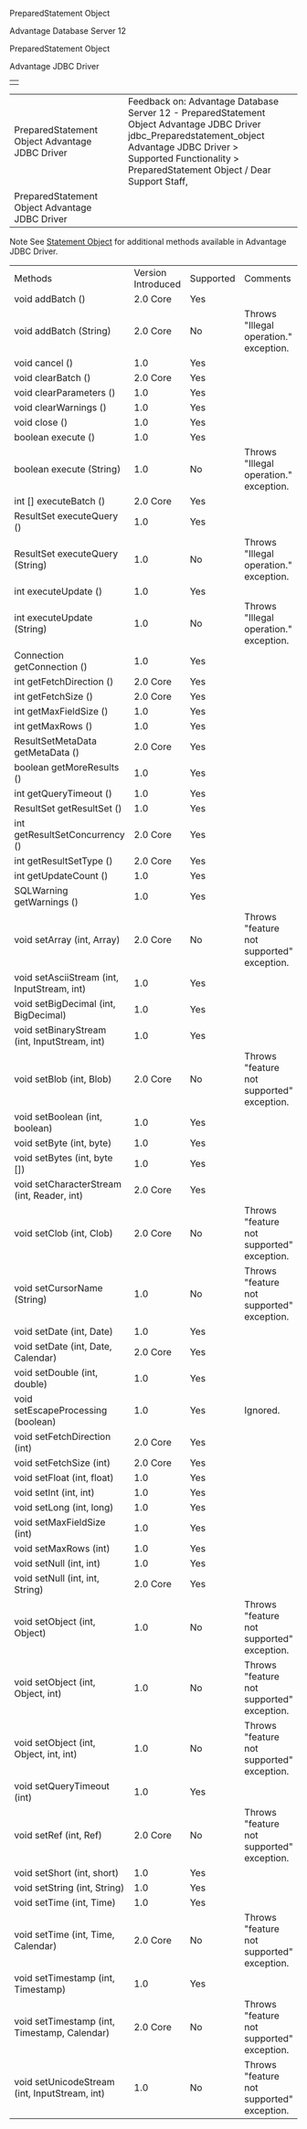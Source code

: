 PreparedStatement Object




Advantage Database Server 12  

PreparedStatement Object

Advantage JDBC Driver

|  |
| --- |
|  |

|  |  |  |  |  |
| --- | --- | --- | --- | --- |
| PreparedStatement Object  Advantage JDBC Driver |  |  | Feedback on: Advantage Database Server 12 - PreparedStatement Object Advantage JDBC Driver jdbc\_Preparedstatement\_object Advantage JDBC Driver > Supported Functionality > PreparedStatement Object / Dear Support Staff, |  |
| PreparedStatement Object  Advantage JDBC Driver |  |  |  |  |

Note See [Statement Object](jdbc_statement_object.htm) for additional methods available in Advantage JDBC Driver.

|  |  |  |  |
| --- | --- | --- | --- |
| Methods | Version Introduced | Supported | Comments |
| void addBatch () | 2.0 Core | Yes |  |
| void addBatch (String) | 2.0 Core | No | Throws "Illegal operation." exception. |
| void cancel () | 1.0 | Yes |  |
| void clearBatch () | 2.0 Core | Yes |  |
| void clearParameters () | 1.0 | Yes |  |
| void clearWarnings () | 1.0 | Yes |  |
| void close () | 1.0 | Yes |  |
| boolean execute () | 1.0 | Yes |  |
| boolean execute (String) | 1.0 | No | Throws "Illegal operation." exception. |
| int [] executeBatch () | 2.0 Core | Yes |  |
| ResultSet executeQuery () | 1.0 | Yes |  |
| ResultSet executeQuery (String) | 1.0 | No | Throws "Illegal operation." exception. |
| int executeUpdate () | 1.0 | Yes |  |
| int executeUpdate (String) | 1.0 | No | Throws "Illegal operation." exception. |
| Connection getConnection () | 1.0 | Yes |  |
| int getFetchDirection () | 2.0 Core | Yes |  |
| int getFetchSize () | 2.0 Core | Yes |  |
| int getMaxFieldSize () | 1.0 | Yes |  |
| int getMaxRows () | 1.0 | Yes |  |
| ResultSetMetaData getMetaData () | 2.0 Core | Yes |  |
| boolean getMoreResults () | 1.0 | Yes |  |
| int getQueryTimeout () | 1.0 | Yes |  |
| ResultSet getResultSet () | 1.0 | Yes |  |
| int getResultSetConcurrency () | 2.0 Core | Yes |  |
| int getResultSetType () | 2.0 Core | Yes |  |
| int getUpdateCount () | 1.0 | Yes |  |
| SQLWarning getWarnings () | 1.0 | Yes |  |
| void setArray (int, Array) | 2.0 Core | No | Throws "feature not supported" exception. |
| void setAsciiStream (int, InputStream, int) | 1.0 | Yes |  |
| void setBigDecimal (int, BigDecimal) | 1.0 | Yes |  |
| void setBinaryStream (int, InputStream, int) | 1.0 | Yes |  |
| void setBlob (int, Blob) | 2.0 Core | No | Throws "feature not supported" exception. |
| void setBoolean (int, boolean) | 1.0 | Yes |  |
| void setByte (int, byte) | 1.0 | Yes |  |
| void setBytes (int, byte []) | 1.0 | Yes |  |
| void setCharacterStream (int, Reader, int) | 2.0 Core | Yes |  |
| void setClob (int, Clob) | 2.0 Core | No | Throws "feature not supported" exception. |
| void setCursorName (String) | 1.0 | No | Throws "feature not supported" exception. |
| void setDate (int, Date) | 1.0 | Yes |  |
| void setDate (int, Date, Calendar) | 2.0 Core | Yes |  |
| void setDouble (int, double) | 1.0 | Yes |  |
| void setEscapeProcessing (boolean) | 1.0 | Yes | Ignored. |
| void setFetchDirection (int) | 2.0 Core | Yes |  |
| void setFetchSize (int) | 2.0 Core | Yes |  |
| void setFloat (int, float) | 1.0 | Yes |  |
| void setInt (int, int) | 1.0 | Yes |  |
| void setLong (int, long) | 1.0 | Yes |  |
| void setMaxFieldSize (int) | 1.0 | Yes |  |
| void setMaxRows (int) | 1.0 | Yes |  |
| void setNull (int, int) | 1.0 | Yes |  |
| void setNull (int, int, String) | 2.0 Core | Yes |  |
| void setObject (int, Object) | 1.0 | No | Throws "feature not supported" exception. |
| void setObject (int, Object, int) | 1.0 | No | Throws "feature not supported" exception. |
| void setObject (int, Object, int, int) | 1.0 | No | Throws "feature not supported" exception. |
| void setQueryTimeout (int) | 1.0 | Yes |  |
| void setRef (int, Ref) | 2.0 Core | No | Throws "feature not supported" exception. |
| void setShort (int, short) | 1.0 | Yes |  |
| void setString (int, String) | 1.0 | Yes |  |
| void setTime (int, Time) | 1.0 | Yes |  |
| void setTime (int, Time, Calendar) | 2.0 Core | No | Throws "feature not supported" exception. |
| void setTimestamp (int, Timestamp) | 1.0 | Yes |  |
| void setTimestamp (int, Timestamp, Calendar) | 2.0 Core | No | Throws "feature not supported" exception. |
| void setUnicodeStream (int, InputStream, int) | 1.0 | No | Throws "feature not supported" exception. |